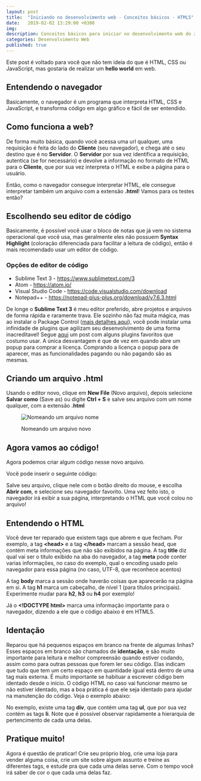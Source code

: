 ```yaml
---
layout: post
title:  "Iniciando no desenvolvimento web - Conceitos básicos - HTML5"
date:   2019-02-02 13:29:00 +0300
img:
description: Conceitos básicos para iniciar no desenvolvimento web do zero.
categories: Desenvolvimento Web
published: true
---
```


<p>Este post é voltado para você que não tem ideia do que é HTML, CSS ou JavaScript, mas gostaria de realizar um <strong>hello world</strong> em web.</p>

<h2>Entendendo o navegador</h2>

<p>Basicamente, o navegador é um programa que interpreta HTML, CSS e JavaScript, e transforma código em algo gráfico e fácil de ser entendido.</p>

<h2>Como funciona a web?</h2>

<p>De forma muito básica, quando você acessa uma url qualquer, uma requisição é feita do lado do <strong>Cliente</strong> (seu navegador), e chega até o seu destino que é no <strong>Servidor</strong>. O <strong>Servidor</strong> por sua vez identifica a requisição, autentica (se for necessário) e devolve a informação no formato de HTML para o <strong>Cliente</strong>, que por sua vez interpreta o HTML e exibe a página para o usuário.</p>

<p>Então, como o navegador consegue interpretar HTML, ele consegue interpretar também um arquivo com a extensão <strong>.html</strong>! Vamos para os testes então?</p>

<h2>Escolhendo seu editor de código</h2>

<p>Basicamente, é possível você usar o bloco de notas que já vem no sistema operacional que você usa, mas geralmente eles não possuem <strong>Syntax Highlight</strong> (coloração diferenciada para facilitar a leitura de código), então é mais recomendado usar um editor de código.</p>

<h3>Opções de editor de código</h3>

<ul>
  <li>Sublime Text 3 - <a href="https://www.sublimetext.com/3" target="_blank">https://www.sublimetext.com/3</a></li>
  <li>Atom - <a href="https://atom.io/" target="_blank">https://atom.io/</a></li>
  <li>Visual Studio Code - <a href="https://code.visualstudio.com/download" target="_blank">https://code.visualstudio.com/download</a></li>
  <li>Notepad++ - <a href="https://notepad-plus-plus.org/download/v7.6.3.html" target="_blank">https://notepad-plus-plus.org/download/v7.6.3.html</a></li>
</ul>


<p>De longe o <strong>Sublime Text 3</strong> é meu editor preferido, abre projetos e arquivos de forma rápida e raramente trava. Ele sozinho não faz muita mágica, mas ao instalar o Package Control (<a href="{{ "/instalando-package-control-sublime" | prepend: site.baseurl }}" target="_blank">mais detalhes aqui</a>), você pode instalar uma infinidade de plugins que agilizam seu desenvolvimento de uma forma inacreditavel! Segue <a href="{{ "/plugins-interessantes-sublime" | prepend: site.baseurl }}" target="_blank">aqui</a> um post com alguns plugins favoritos que costumo usar. A única desvantagem é que de vez em quando abre um popup para comprar a licença. Comprando a licença o popup para de aparecer, mas as funcionalidades pagando ou não pagando são as mesmas.</p>

<h2>Criando um arquivo .html</h2>

<p>Usando o editor novo, clique em <strong>New File</strong> (Novo arquivo), depois selecione <strong>Salvar como</strong> (Save as) ou digite <strong>Ctrl + S</strong> e salve seu arquivo com um nome qualquer, com a extensão <strong>.html</strong></p>

<figure>
  <p>
    <img src="{{ "/assets/img/saveas.png" | prepend: site.baseurl }}" alt="Nomeando um arquivo nome" class="center-img">
  </p>
  <figcaption>
    Nomeando um arquivo novo
  </figcaption>
</figure>

<h2>Agora vamos ao código!</h2>

<p>Agora podemos criar algum código nesse novo arquivo.</p>

<p>Você pode inserir o seguinte código:</p>

<script src="https://gist.github.com/HugoTamaki/0aeaaed3323d9cd8e71f8b91aa96007a.js"></script>

<p>Salve seu arquivo, clique nele com o botão direito do mouse, e escolha <strong>Abrir com</strong>, e selecione seu navegador favorito. Uma vez feito isto, o navegador irá exibir a sua página, interpretando o HTML que você colou no arquivo!</p>

<h2>Entendendo o HTML</h2>

<p>Você deve ter reparado que existem tags que abrem e que fecham. Por exemplo, a tag <strong>&lt;head&gt;</strong> e a tag <strong>&lt;/head&gt;</strong> marcam a sessão head, que contém meta informações que não são exibidos na página. A tag <strong>title</strong> diz qual vai ser o titulo exibido na aba do navegador, a tag <strong>meta</strong> pode conter varias informações, no caso do exemplo, qual o encoding usado pelo navegador para essa página (no caso, UTF-8, que reconhece acentos)</p>

<p>A tag <strong>body</strong> marca a sessão onde haverão coisas que aparecerão na página em si. A tag <strong>h1</strong> marca um cabeçalho, de nível 1 (para títulos principais). Experimente mudar para <strong>h2</strong>, <strong>h3</strong> ou <strong>h4</strong> por exemplo!</p>

<p>Já o <strong>&lt;!DOCTYPE html&gt;</strong> marca uma informação importante para o navegador, dizendo a ele que o código abaixo é em HTML5.</p>

<h2>Identação</h2>

<p>Reparou que há pequenos espaços em branco na frente de algumas linhas? Esses espaços em branco são chamados de <strong>identação</strong>, e são muito importante para leitura e melhor compreensão quando estiver codando, assim como para outras pessoas que forem ler seu código. Elas indicam que tudo que tem um certo espaço em quantidade igual está dentro de uma tag mais externa. É muito importante se habituar a escrever código bem identado desde o início. O código HTML no caso vai funcionar mesmo se não estiver identado, mas a boa prática é que ele seja identado para ajudar na manutenção do código. Veja o exemplo abaixo:</p>

<script src="https://gist.github.com/HugoTamaki/26cd6399a965805e07a3533faabf5cc8.js"></script>

<p>No exemplo, existe uma tag <strong>div</strong>, que contém uma tag <strong>ul</strong>, que por sua vez contém as tags <strong>li</strong>. Note que é possível observar rapidamente a hierarquia de pertencimento de cada uma delas.</p>

<h2>Pratique muito!</h2>

<p>Agora é questão de praticar! Crie seu próprio blog, crie uma loja para vender alguma coisa, crie um site sobre algum assunto e treine as diferentes tags, e estude pra que cada uma delas serve. Com o tempo você irá saber de cor o que cada uma delas faz.</p>
